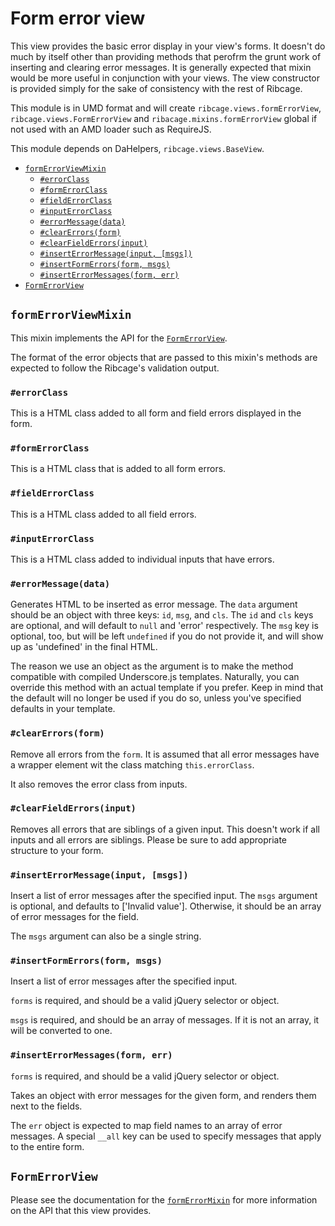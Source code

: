 # <a name="form-error-view">Form error view</a>

This view provides the basic error display in your view's forms. It doesn't do
much by itself other than providing methods that perofrm the grunt work of
inserting and clearing error messages. It is generally expected that mixin
would be more useful in conjunction with your views. The view constructor is
provided simply for the sake of consistency with the rest of Ribcage.

This module is in UMD format and will create `ribcage.views.formErrorView`,
`ribcage.views.FormErrorView` and `ribacage.mixins.formErrorView` global if not
used with an AMD loader such as RequireJS.

This module depends on DaHelpers, `ribcage.views.BaseView`.

 + [`formErrorViewMixin`](#formerrorviewmixin)
   - [`#errorClass`](#errorclass)
   - [`#formErrorClass`](#formerrorclass)
   - [`#fieldErrorClass`](#fielderrorclass)
   - [`#inputErrorClass`](#inputerrorclass)
   - [`#errorMessage(data)`](#errormessage-data)
   - [`#clearErrors(form)`](#clearerrors-form)
   - [`#clearFieldErrors(input)`](#clearfielderrors-input)
   - [`#insertErrorMessage(input, [msgs])`](#inserterrormessage-input-msgs)
   - [`#insertFormErrors(form, msgs)`](#insertformerrors-form-msgs)
   - [`#insertErrorMessages(form, err)`](#inserterrormessages-form-err)
 + [`FormErrorView`](#formerrorview)


## <a name="formerrorviewmixin">`formErrorViewMixin`</a>

This mixin implements the API for the [`FormErrorView`](#formerrorview).

The format of the error objects that are passed to this mixin's methods are
expected to follow the Ribcage's validation output.

### <a name="errorclass">`#errorClass`</a>

This is a HTML class added to all form and field errors displayed in the form.

### <a name="formerrorclass">`#formErrorClass`</a>

This is a HTML class that is added to all form errors.

### <a name="fielderrorclass">`#fieldErrorClass`</a>

This is a HTML class added to all field errors.

### <a name="inputerrorclass">`#inputErrorClass`</a>

This is a HTML class added to individual inputs that have errors.

### <a name="errormessage-data">`#errorMessage(data)`</a>

Generates HTML to be inserted as error message. The `data` argument should be
an object with three keys: `id`, `msg`, and `cls`. The `id` and `cls` keys are
optional, and will default to `null` and 'error' respectively. The `msg` key is
optional, too, but will be left `undefined` if you do not provide it, and will
show up as 'undefined' in the final HTML.

The reason we use an object as the argument is to make the method compatible
with compiled Underscore.js templates. Naturally, you can override this method
with an actual template if you prefer. Keep in mind that the default will no
longer be used if you do so, unless you've specified defaults in your template.

### <a name="clearerrors-form">`#clearErrors(form)`</a>

Remove all errors from the `form`. It is assumed that all error messages have a
wrapper element wit the class matching `this.errorClass`.

It also removes the error class from inputs.

### <a name="clearfielderrors-input">`#clearFieldErrors(input)`</a>

Removes all errors that are siblings of a given input. This doesn't work if all
inputs and all errors are siblings. Please be sure to add appropriate structure
to your form.

### <a name="inserterrormessage-input-msgs">`#insertErrorMessage(input, [msgs])`</a>

Insert a list of error messages after the specified input. The `msgs` argument
is optional, and defaults to ['Invalid value']. Otherwise, it should be an
array of error messages for the field.

The `msgs` argument can also be a single string.

### <a name="insertformerrors-form-msgs">`#insertFormErrors(form, msgs)`</a>

Insert a list of error messages after the specified input.

`forms` is required, and should be a valid jQuery selector or object.

`msgs` is required, and should be an array of messages. If it is not an array,
it will be converted to one.

### <a name="inserterrormessages-form-err">`#insertErrorMessages(form, err)`</a>

`forms` is required, and should be a valid jQuery selector or object.

Takes an object with error messages for the given form, and renders them next
to the fields.

The `err` object is expected to map field names to an array of error messages.
A special `__all` key can be used to specify messages that apply to the entire
form.

## <a name="formerrorview">`FormErrorView`</a>

Please see the documentation for the [`formErrorMixin`](#formerrormixin) for
more information on the API that this view provides.